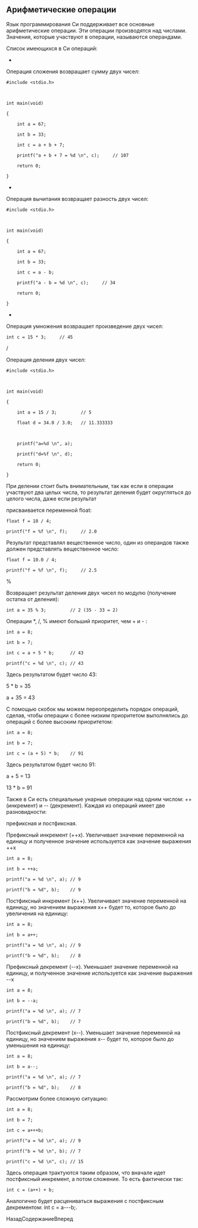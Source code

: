 ## Арифметические операции

Язык программирования Си поддерживает все основные арифметические операции. Эти операции производятся над числами. Значения, которые участвуют в операции, называются операндами. 
Список имеющихся в Си операций:

+

Операция сложения возвращает сумму двух чисел:

```
#include <stdio.h>

int main(void)
{
	int a = 67;
	int b = 33;
	int c = a + b + 7;
	printf("a + b + 7 = %d \n", c);		// 107
	return 0;
}
```

-

Операция вычитания возвращает разность двух чисел:

```
#include <stdio.h>

int main(void)
{
	int a = 67;
	int b = 33;
	int c = a - b;
	printf("a - b = %d \n", c);		// 34
	return 0;
}
```

*

Операция умножения возвращает произведение двух чисел:

```
int c = 15 * 3;		// 45
```

/

Операция деления двух чисел:

```
#include <stdio.h>
 
int main(void)
{
    int a = 15 / 3;         // 5
    float d = 34.0 / 3.0;   // 11.333333

    printf("a=%d \n", a);
    printf("d=%f \n", d);
    return 0;
}
```

При делении стоит быть внимательным, так как если в операции участвуют два целых числа, то результат деления будет округляться до целого числа, даже если результат 
присваивается переменной float:

```
float f = 10 / 4;
printf("f = %f \n", f);		// 2.0
```

Результат представлял вещественное число, один из операндов также должен представлять вещественное число:

```
float f = 10.0 / 4;
printf("f = %f \n", f);		// 2.5
```

%

Возвращает результат деления двух чисел по модулю (получение остатка от деления):

```
int a = 35 % 3;			// 2 (35 - 33 = 2)
```

Операции *, /, % имеют больший приоритет, чем + и - :

```
int a = 8;
int b = 7;
int c = a + 5 * b;		// 43
printf("c = %d \n", c);	// 43
```

Здесь результатом будет число 43:

5 * b = 35

a + 35 = 43

С помощью скобок мы можем переопределить порядок операций, сделав, чтобы операции с более низким приоритетом выполнялись до операций с более высоким приоритетом:

```
int a = 8;
int b = 7;
int c = (a + 5) * b;	// 91
```

Здесь результатом будет число 91:

a + 5 = 13

13 * b = 91

Также в Си есть специальные унарные операции над одним числом: ++ (инкремент) и -- (декремент). Каждая из операций имеет две разновидности: 
префиксная и постфиксная.

Префиксный инкремент (++x). Увеличивает значение переменной на единицу и полученное значение используется как значение выражения ++x



```
int a = 8;
int b = ++a;
printf("a = %d \n", a);	// 9
printf("b = %d", b);	// 9
```

Постфиксный инкремент (x++). Увеличивает значение переменной на единицу, но значением выражения x++ будет то, которое было до увеличения на единицу:



```
int a = 8;
int b = a++;
printf("a = %d \n", a);	// 9
printf("b = %d", b);	// 8
```

Префиксный декремент (--x). Уменьшает значение переменной на единицу, и полученное значение используется как значение выражения --x



```
int a = 8;
int b = --a;
printf("a = %d \n", a);	// 7
printf("b = %d", b);	// 7
```

Постфиксный декремент (x--). Уменьшает значение переменной на единицу, но значением выражения x-- будет то, которое было до уменьшения на единицу:



```
int a = 8;
int b = a--;
printf("a = %d \n", a);	// 7
printf("b = %d", b);	// 8
```

Рассмотрим более сложную ситуацию:

```
int a = 8;
int b = 7;
int c = a+++b;
printf("a = %d \n", a);	// 9
printf("b = %d \n", b);	// 7
printf("c = %d \n", c);	// 15
```

Здесь операция трактуются таким образом, что вначале идет постфиксный инкремент, а потом сложение. То есть фактически так:

```
int c = (a++) + b;
```

Аналогично будет расцениваться выражения с постфиксным декрементом: int c = a---b;.

НазадСодержаниеВперед

